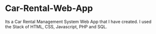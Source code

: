 # Car-Rental-Web-App
Its a Car Rental Management System Web App that I have created. I used the Stack of HTML, CSS, Javascript, PHP and SQL.
